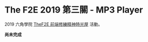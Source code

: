 # The F2E 2019 第三關 - MP3 Player

2019 六角學院 [TheF2E 前端修練精神時光屋](https://challenge.thef2e.com/) 活動。

**尚未完成**